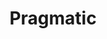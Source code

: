 ---
title: "Pragmatic"
tagline: "..."
type: "role"
definitions:
    - title: "A thing"
      positive: "positive"
      negative: "negative"
    - title: "Another thing"
      positive: "positive"
      negative: "negative"
---